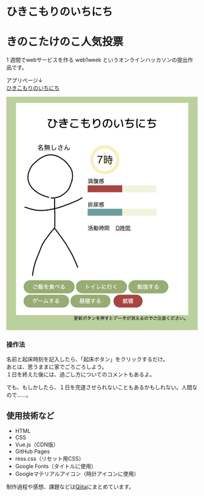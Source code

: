 # ひきこもりのいちにち

# きのこたけのこ人気投票

1 週間でwebサービスを作る web1week というオンラインハッカソンの提出作品です。

アプリページ↓  
[ひきこもりのいちにち](https://aiandrox.github.io/hikikomori_oneday/)

![プレビュー](./preview.png)


### 操作法

名前と起床時刻を記入したら、「起床ボタン」をクリックするだけ。  
あとは、思うままに家でごろごろしよう。  
１日を終えた後には、過ごし方についてのコメントもあるよ。

でも、もしかしたら、１日を完遂させられないこともあるかもしれない。人間なので……。


## 使用技術など

- HTML
- CSS
- Vue.js（CDN版）
- GitHub Pages
- ress.css（リセット用CSS）
- Google Fonts（タイトルに使用）
- Googleマテリアルアイコン（時計アイコンに使用）


制作過程や感想、課題などは[Qiita](https://qiita.com/aiandrox/items/a29181955d756561d63c)にまとめています。
